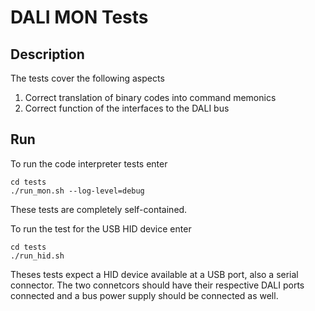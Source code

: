 # DALI MON Tests

## Description

The tests cover the following aspects
1. Correct translation of binary codes into command memonics
2. Correct function of the interfaces to the DALI bus

## Run 

To run the code interpreter tests enter

    cd tests
    ./run_mon.sh --log-level=debug

These tests are completely self-contained.

To run the test for the USB HID device enter

    cd tests
    ./run_hid.sh

Theses tests expect a HID device available at a USB port, also a serial connector. The two connetcors should have their respective DALI ports connected and a bus power supply should be connected as well.
